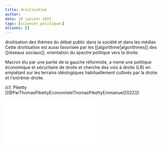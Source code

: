 ```yaml
---
title: droitisation
author: 
date: 10 janvier 2022
tags: [sciences_politiques]
aliases: []
---
```



droitisation des thèmes du débat public dans la société et dans les médias
Cette droitisation est aussi favorisée par les [[algorithme|algorithmes]] des [[réseaux sociaux]]. 
orientation du spectre politique vers la droite. 

Macron élu par une partie de la gauche réformiste, a mené une politique économique et sécuritaire de droite et cherche des voix à droite (LR) en empiétant sur les terrains idéologiques habituellement cultivés par la droite et l'extrême-droite. 

(cf. Piketty [[@ParThomasPikettyEconomisteThomasPikettyEmmanuel2022]])

![](droitisation.pdf)
